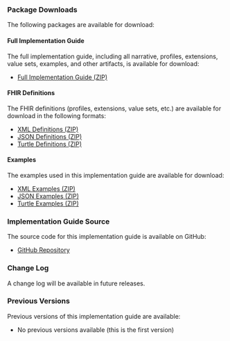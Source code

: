 ### Package Downloads

The following packages are available for download:

#### Full Implementation Guide

The full implementation guide, including all narrative, profiles, extensions, value sets, examples, and other artifacts, is available for download:

- [Full Implementation Guide (ZIP)](full-ig.zip)

#### FHIR Definitions

The FHIR definitions (profiles, extensions, value sets, etc.) are available for download in the following formats:

- [XML Definitions (ZIP)](definitions.xml.zip)
- [JSON Definitions (ZIP)](definitions.json.zip)
- [Turtle Definitions (ZIP)](definitions.ttl.zip)

#### Examples

The examples used in this implementation guide are available for download:

- [XML Examples (ZIP)](examples.xml.zip)
- [JSON Examples (ZIP)](examples.json.zip)
- [Turtle Examples (ZIP)](examples.ttl.zip)

### Implementation Guide Source

The source code for this implementation guide is available on GitHub:

- [GitHub Repository](https://github.com/HL7/medicaid-plannet)

### Change Log

A change log will be available in future releases.

### Previous Versions

Previous versions of this implementation guide are available:

- No previous versions available (this is the first version)
